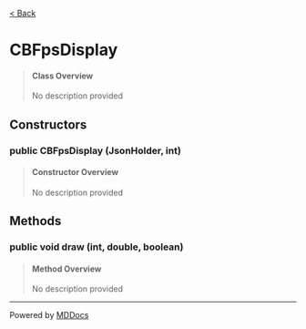 [< Back](README.md)
# CBFpsDisplay #
>#### Class Overview ####
>No description provided
## Constructors ##
### public CBFpsDisplay (JsonHolder, int) ###
>#### Constructor Overview ####
>No description provided
>
## Methods ##
### public void draw (int, double, boolean) ###
>#### Method Overview ####
>No description provided
>

---
Powered by [MDDocs](https://github.com/VRCube/MDDocs)